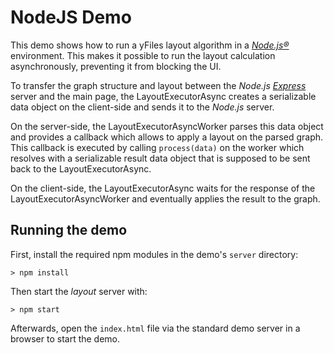 <!--
 //////////////////////////////////////////////////////////////////////////////
 // @license
 // This file is part of yFiles for HTML 2.6.0.4.
 // Use is subject to license terms.
 //
 // Copyright (c) 2000-2024 by yWorks GmbH, Vor dem Kreuzberg 28,
 // 72070 Tuebingen, Germany. All rights reserved.
 //
 //////////////////////////////////////////////////////////////////////////////
-->
# NodeJS Demo

This demo shows how to run a yFiles layout algorithm in a _[Node.js®](https://nodejs.org/)_ environment. This makes it possible to run the layout calculation asynchronously, preventing it from blocking the UI.

To transfer the graph structure and layout between the _Node.js_ _[Express](https://expressjs.com/)_ server and the main page, the LayoutExecutorAsync creates a serializable data object on the client-side and sends it to the _Node.js_ server.

On the server-side, the LayoutExecutorAsyncWorker parses this data object and provides a callback which allows to apply a layout on the parsed graph. This callback is executed by calling `process(data)` on the worker which resolves with a serializable result data object that is supposed to be sent back to the LayoutExecutorAsync.

On the client-side, the LayoutExecutorAsync waits for the response of the LayoutExecutorAsyncWorker and eventually applies the result to the graph.

## Running the demo

First, install the required npm modules in the demo's `server` directory:

`> npm install`

Then start the _layout_ server with:

`> npm start`

Afterwards, open the `index.html` file via the standard demo server in a browser to start the demo.
